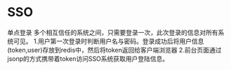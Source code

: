 # SSO
单点登录
多个相互信任的系统之间，只需要登录一次，此次登录的信息对所有系统可见。
1.用户第一次登录时判断用户名与密码。登录成功后将用户信息(token,user)存放到redis中，然后将token返回给客户端浏览器
2.前台页面通过jsonp的方式携带着token访问SSO系统获取用户登陆信息。
